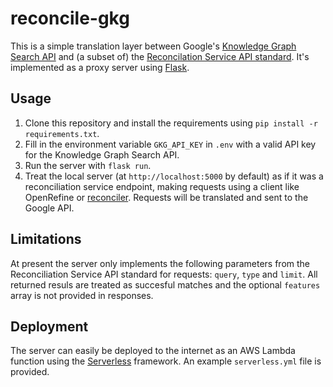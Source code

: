 # reconcile-gkg

This is a simple translation layer between Google's [Knowledge Graph Search API](https://developers.google.com/knowledge-graph) and (a subset of) the [Reconcilation Service API standard](https://reconciliation-api.github.io/specs/latest/). It's implemented as a proxy server using [Flask](https://flask.palletsprojects.com/en/1.1.x/).

## Usage

1. Clone this repository and install the requirements using `pip install -r requirements.txt`.
2. Fill in the environment variable `GKG_API_KEY` in `.env` with a valid API key for the Knowledge Graph Search API.
3. Run the server with `flask run`.
4. Treat the local server (at `http://localhost:5000` by default) as if it was a reconciliation service endpoint, making requests using a client like OpenRefine or [reconciler](https://github.com/global-witness/reconciler). Requests will be translated and sent to the Google API.

## Limitations

At present the server only implements the following parameters from the Reconciliation Service API standard for requests: `query`, `type` and `limit`. All returned resuls are treated as succesful matches and the optional `features` array is not provided in responses.

## Deployment

The server can easily be deployed to the internet as an AWS Lambda function using the [Serverless](https://www.serverless.com/) framework. An example `serverless.yml` file is provided. 